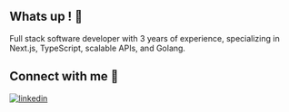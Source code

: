 ## Whats up ! 👋

Full stack software developer with 3 years of experience, specializing in Next.js, TypeScript, scalable APIs, and Golang.

## Connect with me 🚀

[![linkedin](https://img.shields.io/badge/linkedin-0A66C2?style=for-the-badge&logo=linkedin&logoColor=white)](https://www.linkedin.com/in/joaovirtc)






